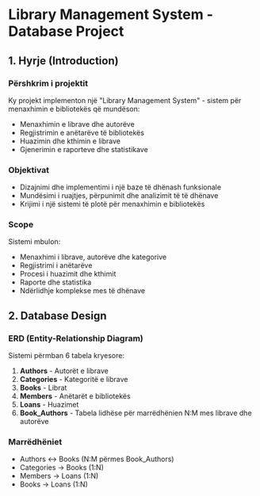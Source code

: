 # Library Management System - Database Project

## 1. Hyrje (Introduction)

### Përshkrim i projektit
Ky projekt implementon një "Library Management System" - sistem për menaxhimin e bibliotekës që mundëson:
- Menaxhimin e librave dhe autorëve
- Regjistrimin e anëtarëve të bibliotekës
- Huazimin dhe kthimin e librave
- Gjenerimin e raporteve dhe statistikave

### Objektivat
- Dizajnimi dhe implementimi i një baze të dhënash funksionale
- Mundësimi i ruajtjes, përpunimit dhe analizimit të të dhënave
- Krijimi i një sistemi të plotë për menaxhimin e bibliotekës

### Scope
Sistemi mbulon:
- Menaxhimi i librave, autorëve dhe kategorive
- Regjistrimi i anëtarëve
- Procesi i huazimit dhe kthimit
- Raporte dhe statistika
- Ndërlidhje komplekse mes të dhënave

## 2. Database Design

### ERD (Entity-Relationship Diagram)
Sistemi përmban 6 tabela kryesore:
1. **Authors** - Autorët e librave
2. **Categories** - Kategoritë e librave
3. **Books** - Librat
4. **Members** - Anëtarët e bibliotekës
5. **Loans** - Huazimet
6. **Book_Authors** - Tabela lidhëse për marrëdhënien N:M mes librave dhe autorëve

### Marrëdhëniet
- Authors ↔ Books (N:M përmes Book_Authors)
- Categories → Books (1:N)
- Members → Loans (1:N)
- Books → Loans (1:N)